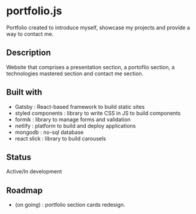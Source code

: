 # portfolio.js
Portfolio created to introduce myself, showcase my projects and provide a way to contact me.

## Description

Website that comprises a presentation section, a portoflio section, a technologies mastered section and contact me section.


## Built with
- Gatsby : React-based framework to build static sites
- styled components : library to write CSS in JS to build components
- formik : library to manage forms and validation
- netlify : platform to build and deploy applications
- mongodb : no-sql database
- react slick : library to build carousels

## Status
Active/In development

## Roadmap
- (on going) : portfolio section cards redesign. 
  
